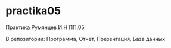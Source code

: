 # practika05
Практика Румянцев И.Н ПП.05

В репозитории: Программа, Отчет, Презентация, База данных
